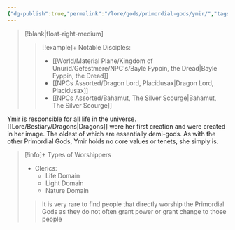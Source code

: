 ```yaml
---
{"dg-publish":true,"permalink":"/lore/gods/primordial-gods/ymir/","tags":["God"]}
---
```


>[!blank|float-right-medium]
>>[!example]+ Notable Disciples:
>>- [[World/Material Plane/Kingdom of Unurid/Gefestmere/NPC's/Bayle Fyppin, the Dread\|Bayle Fyppin, the Dread]]
>>- [[NPCs Assorted/Dragon Lord, Placidusax\|Dragon Lord, Placidusax]]
>>- [[NPCs Assorted/Bahamut, The Silver Scourge\|Bahamut, The Silver Scourge]]

Ymir is responsible for all life in the universe. [[Lore/Bestiary/Dragons\|Dragons]] were her first creation and were created in her image. The oldest of which are essentially demi-gods. As with the other Primordial Gods, Ymir holds no core values or tenets, she simply is.

>[!info]+ Types of Worshippers
>- Clerics:
>	- Life Domain
>	- Light Domain
>	- Nature Domain
>>It is very rare to find people that directly worship the Primordial Gods as they do not often grant power or grant change to those people
